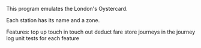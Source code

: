 This program emulates the London's Oystercard. 

Each station has its name and a zone.

Features:
top up
touch in
touch out
deduct fare
store journeys in the journey log
unit tests for each feature